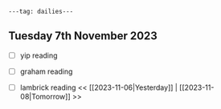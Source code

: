 ```
---tag: dailies---
```

## Tuesday 7th November 2023

- [ ] yip reading
- [ ] graham reading
- [ ] lambrick reading
<< [[2023-11-06|Yesterday]] | [[2023-11-08|Tomorrow]] >>




